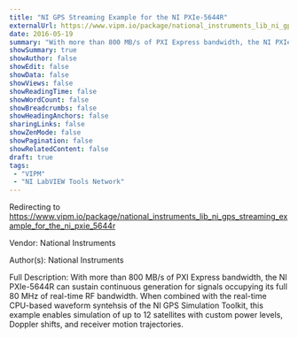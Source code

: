 ```yaml
---
title: "NI GPS Streaming Example for the NI PXIe-5644R"
externalUrl: https://www.vipm.io/package/national_instruments_lib_ni_gps_streaming_example_for_the_ni_pxie_5644r
date: 2016-05-19
summary: "With more than 800 MB/s of PXI Express bandwidth, the NI PXIe-5644R can sustain continuous generation for signals occupying its full 80 MHz of real-time RF bandwidth."
showSummary: true
showAuthor: false
showEdit: false
showData: false
showViews: false
showReadingTime: false
showWordCount: false
showBreadcrumbs: false
showHeadingAnchors: false
sharingLinks: false
showZenMode: false
showPagination: false
showRelatedContent: false
draft: true
tags:
 - "VIPM"
 - "NI LabVIEW Tools Network"
---
```


Redirecting to https://www.vipm.io/package/national_instruments_lib_ni_gps_streaming_example_for_the_ni_pxie_5644r

Vendor: National Instruments

Author(s): National Instruments
 
Full Description:
With more than 800 MB/s of PXI Express bandwidth, the NI PXIe-5644R can sustain continuous generation for signals occupying its full 80 MHz of real-time RF bandwidth. When combined with the real-time CPU-based waveform syntehsis of the NI GPS Simulation Toolkit, this example enables simulation of up to 12 satellites with custom power levels, Doppler shifts, and receiver motion trajectories.